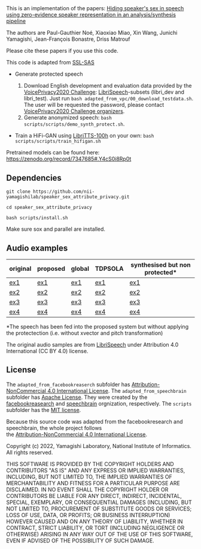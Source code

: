 ## 
This is an implementation of the papers:
[Hiding speaker's sex in speech using zero-evidence speaker representation in an analysis/synthesis pipeline](https://arxiv.org/abs/2211.16065)


The authors are Paul-Gauthier Noé, Xiaoxiao Miao, Xin Wang, Junichi Yamagishi, Jean-François Bonastre, Driss Matrouf

Please cite these papers if you use this code.

This code is adapted from [SSL-SAS](https://github.com/nii-yamagishilab/SSL-SAS/)


- Generate protected speech
  1. Download English development and evaluation data provided by the [VoicePrivacy2020 Challenge](https://github.com/Voice-Privacy-Challenge/Voice-Privacy-Challenge-2020): [LibriSpeech](http://www.openslr.org/12/)-subsets (libri_dev and libri_test). Just run `bash adapted_from_vpc/00_download_testdata.sh`. The user will be requested the password, please contact [VoicePrivacy2020 Challenge organizers](https://github.com/Voice-Privacy-Challenge/Voice-Privacy-Challenge-2020).
  2. Generate anonymized speech: `bash scripts/scripts/demo_synth_protect.sh`.

- Train a HiFi-GAN using [LibriTTS-100h](https://www.openslr.org/60/) on your own: `bash scripts/scripts/train_hifigan.sh`

Pretrained models can be found here: https://zenodo.org/record/7347685#.Y4cS0i8Rp0t


## Dependencies
`git clone https://github.com/nii-yamagishilab/speaker_sex_attribute_privacy.git`

`cd speaker_sex_attribute_privacy`

`bash scripts/install.sh`

Make sure sox and parallel are installed. 
## 



## Audio examples
original | proposed | global | TDPSOLA | synthesised but non protected*
--- | --- | --- | --- | ---
 [ex1](https://user-images.githubusercontent.com/18285855/203569403-3f38c56f-8d26-4f82-9e9b-3a220a1126b4.mp4) | [ex1](https://user-images.githubusercontent.com/18285855/203569752-de9ec3a8-ed03-40ab-b90d-d1c8f0ff042e.mp4) | [ex1](https://user-images.githubusercontent.com/18285855/203570240-8e8fc966-9dba-4888-8339-f1890f20a003.mp4) | [ex1](https://user-images.githubusercontent.com/18285855/203570564-84e1047b-290a-45f6-8824-ef868d1fac2b.mp4) | [ex1](https://user-images.githubusercontent.com/18285855/203570796-abb2b989-a30c-463d-a91d-877ac13ba549.mp4)
 [ex2](https://user-images.githubusercontent.com/18285855/203569539-447f1820-0020-41a4-b5c9-362bb7fe45a0.mp4) | [ex2](https://user-images.githubusercontent.com/18285855/203569772-30804af4-fb19-42bb-95d6-8c8509ace46c.mp4) | [ex2](https://user-images.githubusercontent.com/18285855/203570260-32474cba-c178-4d26-91ac-cef291e8dab8.mp4) | [ex2](https://user-images.githubusercontent.com/18285855/203570581-0a5d87a4-effb-449c-93a3-f91e78f02dde.mp4) | [ex2](https://user-images.githubusercontent.com/18285855/203570810-e6b85343-6f9f-491b-9362-26503148a627.mp4)
 [ex3](https://user-images.githubusercontent.com/18285855/203569593-d8d67f28-460a-42a0-8dd9-039867915082.mp4) | [ex3](https://user-images.githubusercontent.com/18285855/203569793-22f9cca5-308a-40bb-953c-81b644c78c55.mp4) | [ex3](https://user-images.githubusercontent.com/18285855/203570272-5434e8ad-1640-45a2-a690-8028afe7999a.mp4) | [ex3](https://user-images.githubusercontent.com/18285855/203570592-72628802-d061-4409-90aa-f28a1eeef25e.mp4) | [ex3](https://user-images.githubusercontent.com/18285855/203570825-abd69fb1-7018-4bf8-9486-849010e0ee8e.mp4)
 [ex4](https://user-images.githubusercontent.com/18285855/203569648-7be3d50e-b793-49a7-819f-12de6b6e9a59.mp4) | [ex4](https://user-images.githubusercontent.com/18285855/203569808-5d15970a-6ecf-4ea3-934f-e7a780f71b17.mp4) | [ex4](https://user-images.githubusercontent.com/18285855/203570288-d1909e45-ea46-4696-bda1-7a204f75fc6d.mp4) | [ex4](https://user-images.githubusercontent.com/18285855/203570605-084cf740-4bac-4d68-aaac-e5812b9f9ea1.mp4) | [ex4](https://user-images.githubusercontent.com/18285855/203570837-b8d14511-e96e-4d0c-8a72-dd86de8c328b.mp4)

*The speech has been fed into the proposed system but without applying the protectection (i.e. without xvector and pitch transformation)

The original audio samples are from [LibriSpeech](https://www.openslr.org/12) under Attribution 4.0 International (CC BY 4.0) license.
##

## License

The `adapted_from_facebookreaserch` subfolder has [Attribution-NonCommercial 4.0 International License](https://github.com/nii-yamagishilab/SSL-SAS/blob/main/adapted_from_facebookresearch/LICENSE). The `adapted_from_speechbrain` subfolder has [Apache License](https://github.com/nii-yamagishilab/SSL-SAS/blob/main/adapted_from_speechbrain/LICENSE). They were created by the [facebookreasearch](https://github.com/facebookresearch/speech-resynthesis/blob/main) and [speechbrain](https://github.com/speechbrain/speechbrain) orgnization, respectively. The `scripts` subfolder has the [MIT license](https://github.com/nii-yamagishilab/SSL-SAS/blob/main/scripts/LICENSE).

Because this source code was adapted from the facebookresearch and speechbrain, the whole project follows  
the [Attribution-NonCommercial 4.0 International License](https://github.com/nii-yamagishilab/SSL-SAS/blob/main/adapted_from_facebookresearch/LICENSE).

Copyright (c) 2022, Yamagishi Laboratory, National Institute of Informatics.
All rights reserved.

THIS SOFTWARE IS PROVIDED BY THE COPYRIGHT HOLDERS AND CONTRIBUTORS "AS IS" AND ANY EXPRESS OR IMPLIED WARRANTIES, INCLUDING, BUT NOT LIMITED TO, THE IMPLIED WARRANTIES OF MERCHANTABILITY AND FITNESS FOR A PARTICULAR PURPOSE ARE DISCLAIMED. IN NO EVENT SHALL THE COPYRIGHT HOLDER OR CONTRIBUTORS BE LIABLE FOR ANY DIRECT, INDIRECT, INCIDENTAL, SPECIAL, EXEMPLARY, OR CONSEQUENTIAL DAMAGES (INCLUDING, BUT NOT LIMITED TO, PROCUREMENT OF SUBSTITUTE GOODS OR SERVICES; LOSS OF USE, DATA, OR PROFITS; OR BUSINESS INTERRUPTION) HOWEVER CAUSED AND ON ANY THEORY OF LIABILITY, WHETHER IN CONTRACT, STRICT LIABILITY, OR TORT (INCLUDING NEGLIGENCE OR OTHERWISE) ARISING IN ANY WAY OUT OF THE USE OF THIS SOFTWARE, EVEN IF ADVISED OF THE POSSIBILITY OF SUCH DAMAGE.
